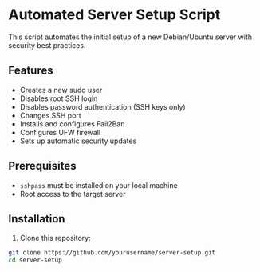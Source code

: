 # Automated Server Setup Script

This script automates the initial setup of a new Debian/Ubuntu server with security best practices.

## Features

- Creates a new sudo user
- Disables root SSH login
- Disables password authentication (SSH keys only)
- Changes SSH port
- Installs and configures Fail2Ban
- Configures UFW firewall
- Sets up automatic security updates

## Prerequisites

- `sshpass` must be installed on your local machine
- Root access to the target server

## Installation

1. Clone this repository:
```bash
git clone https://github.com/yourusername/server-setup.git
cd server-setup
